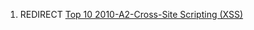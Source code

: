 1.  REDIRECT [Top 10 2010-A2-Cross-Site Scripting
    (XSS)](Top_10_2010-A2-Cross-Site_Scripting_\(XSS\) "wikilink")